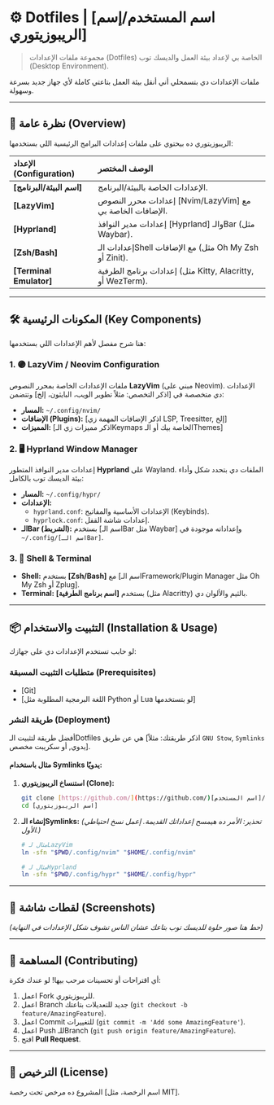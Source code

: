 # ⚙️ Dotfiles | [اسم المستخدم/إسم الريبوزيتوري]

> مجموعة ملفات الإعدادات (Dotfiles) الخاصة بي لإعداد بيئة العمل والديسك توب (Desktop Environment).

ملفات الإعدادات دي بتسمحلي أني أنقل بيئة العمل بتاعتي كاملة لأي جهاز جديد بسرعة وسهولة.

---

## 🚀 نظرة عامة (Overview)

الريبوزيتوري ده بيحتوي على ملفات إعدادات البرامج الرئيسية اللي بستخدمها:

| الإعداد (Configuration) | الوصف المختصر |
| :---------------------- | :------------ |
| **[اسم البيئة/البرنامج]** | الإعدادات الخاصة بالبيئة/البرنامج. |
| **[LazyVim]** | إعدادات محرر النصوص [Nvim/LazyVim] مع الإضافات الخاصة بي. |
| **[Hyprland]** | إعدادات مدير النوافذ [Hyprland] والـBar (مثل Waybar). |
| **[Zsh/Bash]** | إعدادات الـShell مع الإضافات (مثل Oh My Zsh أو Zinit). |
| **[Terminal Emulator]** | إعدادات برنامج الطرفية (مثل Kitty, Alacritty, أو WezTerm). |

---

## 🛠️ المكونات الرئيسية (Key Components)

هنا شرح مفصل لأهم الإعدادات اللي بستخدمها:

### 1. 🟣 LazyVim / Neovim Configuration

ملفات الإعدادات الخاصة بمحرر النصوص **LazyVim** (مبني على Neovim). الإعدادات دي متخصصة في [اذكر التخصص: مثلاً تطوير الويب، البايثون، إلخ] وتتضمن:

* **المسار:** `~/.config/nvim/`
* **الإضافات (Plugins):** [اذكر الإضافات المهمة زي LSP, Treesitter, إلخ]
* **المميزات:** [اذكر مميزات زي الـKeymaps الخاصة بيك أو الـThemes]

### 2. 🖥️ Hyprland Window Manager

إعدادات مدير النوافذ المتطور **Hyprland** على Wayland. الملفات دي بتحدد شكل وأداء بيئة الديسك توب بالكامل:

* **المسار:** `~/.config/hypr/`
* **الإعدادات:**
    * `hyprland.conf`: الإعدادات الأساسية والمفاتيح (Keybinds).
    * `hyprlock.conf`: إعدادات شاشة القفل.
* **الـBar (الشريط):** بستخدم [اسم الـBar مثل Waybar] وإعداداته موجودة في `~/.config/[اسم الـBar]`.

### 3. 🐚 Shell & Terminal

* **Shell:** بستخدم **[Zsh/Bash]** مع [اسم الـFramework/Plugin Manager مثل Oh My Zsh أو Zplug].
* **Terminal:** بستخدم **[اسم برنامج الطرفية]** (مثل Alacritty) بالثيم والألوان دي.

---

## 📦 التثبيت والاستخدام (Installation & Usage)

لو حابب تستخدم الإعدادات دي على جهازك:

### متطلبات التثبيت المسبقة (Prerequisites)

* [Git]
* [اللغة البرمجية المطلوبة مثل Python أو Lua لو بتستخدمها]

### طريقة النشر (Deployment)

أفضل طريقة لتثبيت الـDotfiles هي عن طريق [اذكر طريقتك: مثلاً `GNU Stow`, `Symlinks` يدوي, أو سكريبت مخصص].

#### مثال باستخدام Symlinks يدويًا:

1.  **استنساخ الريبوزيتوري (Clone):**
    ```bash
    git clone [https://github.com/](https://github.com/)[اسم المستخدم]/[اسم الريبوزيتوري].git
    cd [اسم الريبوزيتوري]
    ```

2.  **إنشاء الـSymlinks:**
    *(تحذير: الأمر ده هيمسح إعداداتك القديمة. إعمل نسخ احتياطي الأول.)*

    ```bash
    # مثال لـLazyVim
    ln -sfn "$PWD/.config/nvim" "$HOME/.config/nvim"

    # مثال لـHyprland
    ln -sfn "$PWD/.config/hypr" "$HOME/.config/hypr"
    ```

---

## 📸 لقطات شاشة (Screenshots)

*(حط هنا صور حلوة للديسك توب بتاعك عشان الناس تشوف شكل الإعدادات في النهاية)*

---

## 🤝 المساهمة (Contributing)

أي اقتراحات أو تحسينات مرحب بيها! لو عندك فكرة:

1.  اعمل Fork للريبوزيتوري.
2.  اعمل Branch جديد للتعديلات بتاعتك (`git checkout -b feature/AmazingFeature`).
3.  اعمل Commit للتغييرات (`git commit -m 'Add some AmazingFeature'`).
4.  اعمل Push للـBranch (`git push origin feature/AmazingFeature`).
5.  افتح **Pull Request**.

---

## 📜 الترخيص (License)

المشروع ده مرخص تحت رخصة [اسم الرخصة، مثل MIT].
